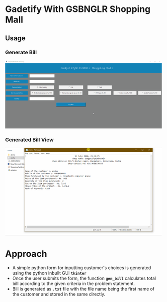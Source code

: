 # Gadetify With GSBNGLR Shopping Mall

## Usage
### Generate Bill

![Bill Generate](demo/demo1.gif)

### Generated Bill View

![Generated Bill](demo/demo2.gif)

# Approach

- A simple python form for inputting customer's choices is generated using the python inbuilt GUI  **`tkinter`**
- Once the user submits the form, the function **`gen_bill`** calculates total bill according to the given criteria in the problem statement.
- Bill is generated as **`.txt`** file with the file name being the first name of the customer and stored in the same directly.
